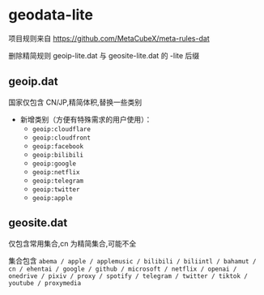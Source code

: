 # geodata-lite

项目规则来自 https://github.com/MetaCubeX/meta-rules-dat

删除精简规则 geoip-lite.dat 与 geosite-lite.dat 的 -lite 后缀

## **geoip.dat**

国家仅包含 CN/JP,精简体积,替换一些类别

- 新增类别（方便有特殊需求的用户使用）：
  - `geoip:cloudflare`
  - `geoip:cloudfront`
  - `geoip:facebook`
  - `geoip:bilibili`
  - `geoip:google`
  - `geoip:netflix`
  - `geoip:telegram`
  - `geoip:twitter`
  - `geoip:apple`


## **geosite.dat**

仅包含常用集合,cn 为精简集合,可能不全

集合包含 `abema / apple / applemusic / bilibili / biliintl / bahamut / cn / ehentai / google / github / microsoft / netflix / openai / onedrive / pixiv / proxy / spotify / telegram / twitter / tiktok / youtube / proxymedia`
